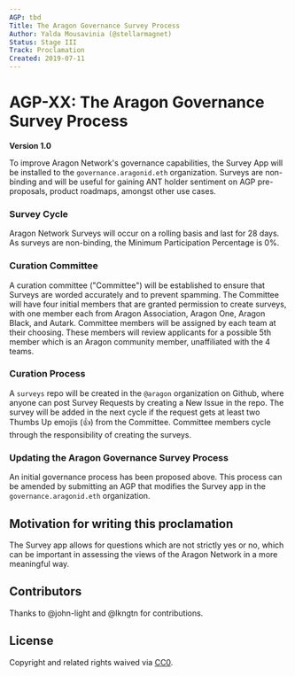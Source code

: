 ```yaml
---
AGP: tbd
Title: The Aragon Governance Survey Process
Author: Yalda Mousavinia (@stellarmagnet)
Status: Stage III
Track: Proclamation
Created: 2019-07-11
---
```



# AGP-XX: The Aragon Governance Survey Process
**Version 1.0**

To improve Aragon Network's governance capabilities, the Survey App will be installed to the `governance.aragonid.eth` organization. Surveys are non-binding and will be useful for gaining ANT holder sentiment on AGP pre-proposals, product roadmaps, amongst other use cases.

### Survey Cycle
Aragon Network Surveys will occur on a rolling basis and last for 28 days. As surveys are non-binding, the Minimum Participation Percentage is 0%.

### Curation Committee
A curation committee ("Committee") will be established to ensure that Surveys are worded accurately and to prevent spamming. The Committee will have four initial members that are granted permission to create surveys, with one member each from Aragon Association, Aragon One, Aragon Black, and Autark. Committee members will be assigned by each team at their choosing. These members will review applicants for a possible 5th member which is an Aragon community member, unaffiliated with the 4 teams.

### Curation Process
A `surveys` repo will be created in the `@aragon` organization on Github, where anyone can post Survey Requests by creating a New Issue in the repo. The survey will be added in the next cycle if the request gets at least two Thumbs Up emojis (👍) from the Committee. Committee members cycle through the responsibility of creating the surveys.

### Updating the Aragon Governance Survey Process
An initial governance process has been proposed above. This process can be amended by submitting an AGP that modifies the Survey app in the `governance.aragonid.eth` organization.

## Motivation for writing this proclamation
The Survey app allows for questions which are not strictly yes or no, which can be important in assessing the views of the Aragon Network in a more meaningful way. 

## Contributors
Thanks to @john-light and @lkngtn for contributions.

## License
Copyright and related rights waived via [CC0](https://creativecommons.org/publicdomain/zero/1.0/).
